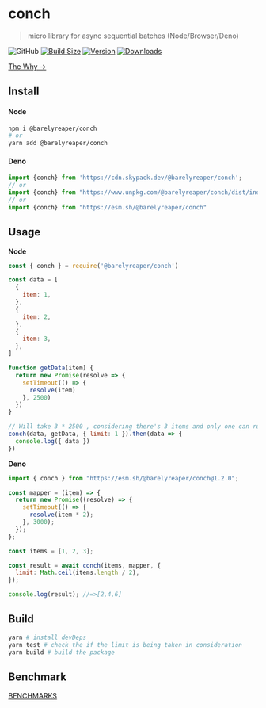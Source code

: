 # conch

> micro library for async sequential batches (Node/Browser/Deno)

 <p>
 <img alt="GitHub" src="https://img.shields.io/github/license/barelyhuman/conch?logoColor=000&colorA=000000&colorB=000000">
<a href="https://bundlephobia.com/result?p=@barelyreaper/conch"><img src="https://img.shields.io/bundlephobia/minzip/@barelyreaper/conch?label=bundle%20size&amp;style=flat&amp;colorA=000000&amp;colorB=000000" alt="Build Size"></a>
 <a href="https://www.npmjs.com/package/@barelyreaper/conch"><img src="https://img.shields.io/npm/v/@barelyreaper/conch?style=flat&amp;colorA=000000&amp;colorB=000000" alt="Version"></a>
 <a href="https://www.npmjs.com/package/@barelyreaper/conch"><img src="https://img.shields.io/npm/dt/@barelyreaper/conch.svg?style=flat&amp;colorA=000000&amp;colorB=000000" alt="Downloads"></a>
 </p>

[The Why &rarr;](/docs/where-to-use.md)

## Install

#### Node

```sh
npm i @barelyreaper/conch
# or
yarn add @barelyreaper/conch
```

#### Deno

```js
import {conch} from 'https://cdn.skypack.dev/@barelyreaper/conch';
// or
import {conch} from "https://www.unpkg.com/@barelyreaper/conch/dist/index.mjs"
// or 
import {conch} from "https://esm.sh/@barelyreaper/conch"
```

## Usage

**Node**

```js
const { conch } = require('@barelyreaper/conch')

const data = [
  {
    item: 1,
  },
  {
    item: 2,
  },
  {
    item: 3,
  },
]

function getData(item) {
  return new Promise(resolve => {
    setTimeout(() => {
      resolve(item)
    }, 2500)
  })
}

// Will take 3 * 2500 , considering there's 3 items and only one can run at once (limit:1)
conch(data, getData, { limit: 1 }).then(data => {
  console.log({ data })
})
```

**Deno** 

```js
import { conch } from "https://esm.sh/@barelyreaper/conch@1.2.0";

const mapper = (item) => {
  return new Promise((resolve) => {
    setTimeout(() => {
      resolve(item * 2);
    }, 3000);
  });
};

const items = [1, 2, 3];

const result = await conch(items, mapper, {
  limit: Math.ceil(items.length / 2),
});

console.log(result); //=>[2,4,6]
```

## Build

```sh
yarn # install devDeps
yarn test # check the if the limit is being taken in consideration
yarn build # build the package
```

## Benchmark

[BENCHMARKS](/BENCHMARKS)
